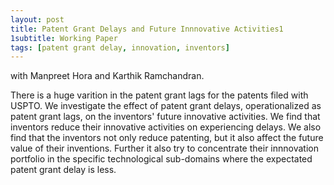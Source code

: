 ```yaml
---
layout: post
title: Patent Grant Delays and Future Innnovative Activities1
1subtitle: Working Paper
tags: [patent grant delay, innovation, inventors]
---
```

with Manpreet Hora and Karthik Ramchandran.

There is a huge varition in the patent grant lags for the patents filed with USPTO. We investigate the effect of patent grant delays, operationalized as patent grant lags, on the inventors' future innovative activities. We find that inventors reduce their innovative activities on experiencing delays. We also find that the inventors not only reduce patenting, but it also affect the future value of their inventions. Further it also try to concentrate their innnovation portfolio in the specific technological sub-domains where the expectated patent grant delay is less.
